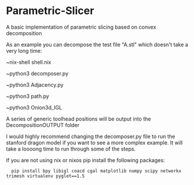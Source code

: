 # Parametric-Slicer
A basic implementation of parametric slicing based on convex decomposition

As an example you can decompose the test file "A.stl" which doesn't take a very long time:

~nix-shell shell.nix

  ~python3 decomposer.py
  
  ~python3 Adjacency.py
  
  ~python3 path.py
  
  ~python3 Onion3d_IGL

A series of generic toolhead positions will be output into the DecompositionOUTPUT folder

I would highly recommend changing the decomposer.py file to run the stanford dragon model if you want to see a more complex example. It will take a loooong time to run through some of the steps.

If you are not using nix or nixos pip install the following packages:

      pip install bpy libigl coacd cgal matplotlib numpy scipy networkx trimesh virtualenv pyglet==1.5
      
